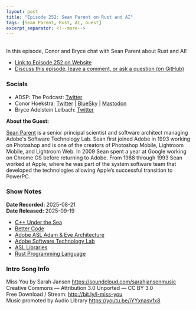 ```yaml
---
layout: post
title: "Episode 252: Sean Parent on Rust and AI"
tags: [Sean Parent, Rust, AI, Guest]
excerpt_separator: <!--more-->
---
```



<br>In this episode, Conor and Bryce chat with Sean Parent about Rust and AI!

<!--more-->

* [Link to Episode 252 on Website](https://adspthepodcast.com/2025/09/19/Episode-252.html)
* [Discuss this episode, leave a comment, or ask a question (on GitHub)](https://github.com/codereport/adsp2/discussions/151)

### Socials
 
* ADSP: The Podcast: [Twitter](https://twitter.com/adspthepodcast)
* Conor Hoekstra: [Twitter](https://twitter.com/code_report) \| [BlueSky](https://bsky.app/profile/codereport.bsky.social) \| [Mastodon](https://mastodon.social/@code_report)
* Bryce Adelstein Lelbach: [Twitter](https://x.com/blelbach)

**About the Guest:**

[Sean Parent](https://twitter.com/seanparent) is a senior principal scientist and software architect managing Adobe's Software Technology Lab. Sean first joined Adobe in 1993 working on Photoshop and is one of the creators of Photoshop Mobile, Lightroom Mobile, and Lightroom Web. In 2009 Sean spent a year at Google working on Chrome OS before returning to Adobe. From 1988 through 1993 Sean worked at Apple, where he was part of the system software team that developed the technologies allowing Apple’s successful transition to PowerPC.

### Show Notes

**Date Recorded:** 2025-08-21 <br>
**Date Released:** 2025-09-19

* [C++ Under the Sea](https://cppunderthesea.nl/)
* [Better Code](https://www.amazon.ca/Better-Code-Goals-Software-Developers/dp/0134584465)
* [Adobe ASL Adam & Eve Architecture](https://stlab.adobe.com/group__asl__overview.html#asl_overview_adam_and_eve_architecture)
* [Adobe Software Technology Lab](https://stlab.adobe.com/)
* [ASL Libraries](https://stlab.adobe.com/group__asl__overview.html)
* [Rust Programming Language](https://www.rust-lang.org/)

### Intro Song Info
 
Miss You by Sarah Jansen https://soundcloud.com/sarahjansenmusic<br>
Creative Commons — Attribution 3.0 Unported — CC BY 3.0<br>
Free Download / Stream: http://bit.ly/l-miss-you<br>
Music promoted by Audio Library https://youtu.be/iYYxnasvfx8<br>